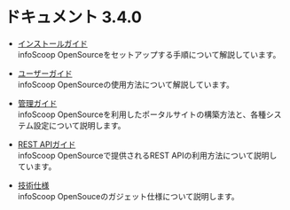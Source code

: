# ドキュメント 3.4.0

* [インストールガイド][Installation Guide]  
  infoScoop OpenSourceをセットアップする手順について解説しています。

* [ユーザーガイド][User Guide]  
  infoScoop OpenSourceの使用方法について解説しています。

* [管理ガイド][Administration Guide]  
  infoScoop OpenSourceを利用したポータルサイトの構築方法と、各種システム設定について説明します。

* [REST APIガイド][REST API Guide]  
  infoScoop OpenSourceで提供されるREST APIの利用方法について説明しています。

* [技術仕様][Technical Specifications]  
  infoScoop OpenSouceのガジェット仕様について説明します。

[Installation Guide]: installation-guide/index.md "インストールガイド"
[User Guide]: user-guide/index.md "ユーザーガイド"
[Administration Guide]: administration-guide/index.md "管理ガイド"
[REST API Guide]: restapi-guide/index.md "infoScoop REST APIガイド"
[Technical Specifications]: technical-specifications/index.md "技術仕様"

